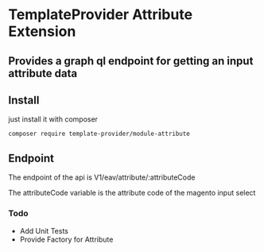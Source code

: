 # TemplateProvider Attribute Extension

## Provides a graph ql endpoint for getting an input attribute data

## Install

just install it with composer

```composer require template-provider/module-attribute```

## Endpoint

The endpoint of the api is V1/eav/attribute/:attributeCode

The attributeCode variable is the attribute code of the magento input select


### Todo
- Add Unit Tests
- Provide Factory for Attribute

